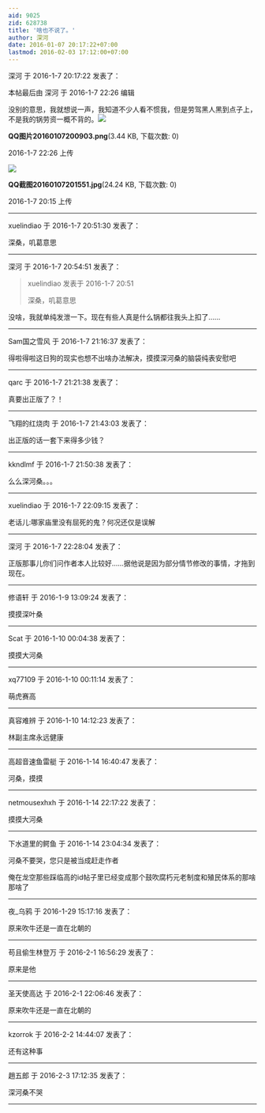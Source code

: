 ```yaml
---
aid: 9025
zid: 628738
title: '啥也不说了。'
author: 深河
date: 2016-01-07 20:17:22+07:00
lastmod: 2016-02-03 17:12:00+07:00
---
```


深河 于 2016-1-7 20:17:22 发表了：

本帖最后由 深河 于 2016-1-7 22:26 编辑 

没别的意思，我就想说一声，我知道不少人看不惯我，但是劳驾黑人黑到点子上，不是我的锅劳资一概不背的。![](https://cdn.jsdelivr.net/gh/lzjluzijie/beichao@main/static/img/222617rrpccp7cz99cucz1.png)



**QQ图片20160107200903.png**(3.44 KB, 下载次数: 0)



2016-1-7 22:26 上传



![](https://cdn.jsdelivr.net/gh/lzjluzijie/beichao@main/static/img/201514jz7rraezle1cai7d.jpg)



**QQ截图20160107201551.jpg**(24.24 KB, 下载次数: 0)



2016-1-7 20:15 上传

---------

xuelindiao 于 2016-1-7 20:51:30 发表了：

深桑，叽葛意思

---------

深河 于 2016-1-7 20:54:51 发表了：

> xuelindiao 发表于 2016-1-7 20:51
> 
> 深桑，叽葛意思



没啥，我就单纯发泄一下。现在有些人真是什么锅都往我头上扣了……

---------

Sam国之雪风 于 2016-1-7 21:16:37 发表了：

得啦得啦这日狗的现实也想不出啥办法解决，摸摸深河桑的脑袋纯表安慰吧

---------

qarc 于 2016-1-7 21:21:38 发表了：

真要出正版了？！

---------

飞翔的红烧肉 于 2016-1-7 21:43:03 发表了：

出正版的话一套下来得多少钱？

---------

kkndlmf 于 2016-1-7 21:50:38 发表了：

么么深河桑。。。

---------

xuelindiao 于 2016-1-7 22:09:15 发表了：

老话儿:哪家庙里没有屈死的鬼？何况还仅是误解

---------

深河 于 2016-1-7 22:28:04 发表了：

正版那事儿你们问作者本人比较好……据他说是因为部分情节修改的事情，才拖到现在。

---------

修语轩 于 2016-1-9 13:09:24 发表了：

摸摸深叶桑

---------

Scat 于 2016-1-10 00:04:38 发表了：

摸摸大河桑

---------

xq77109 于 2016-1-10 00:11:14 发表了：

萌虎赛高

---------

真容难辨 于 2016-1-10 14:12:23 发表了：

林副主席永远健康

---------

高超音速鱼雷艇 于 2016-1-14 16:40:47 发表了：

河桑，摸摸

---------

netmousexhxh 于 2016-1-14 22:17:22 发表了：

摸摸大河桑

---------

下水道里的鳄鱼 于 2016-1-14 23:04:34 发表了：

河桑不要哭，您只是被当成赶走作者

俺在龙空那些踩临高的id帖子里已经变成那个鼓吹腐朽元老制度和殖民体系的那啥那啥了

---------

夜_乌鸦 于 2016-1-29 15:17:16 发表了：

原来吹牛还是一直在北朝的

---------

苟且偷生林登万 于 2016-2-1 16:56:29 发表了：

原来是他

---------

圣天使高达 于 2016-2-1 22:06:46 发表了：

原来吹牛还是一直在北朝的

---------

kzorrok 于 2016-2-2 14:44:07 发表了：

还有这种事

---------

趙五郎 于 2016-2-3 17:12:35 发表了：

深河桑不哭

---------

